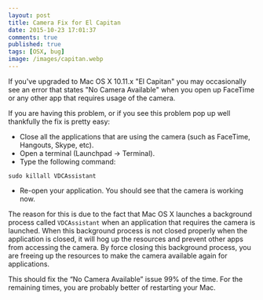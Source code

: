 ```yaml
---
layout: post
title: Camera Fix for El Capitan
date: 2015-10-23 17:01:37
comments: true
published: true
tags: [OSX, bug]
image: /images/capitan.webp
---
```


If you've upgraded to Mac OS X 10.11.x "El Capitan" you may occasionally see an
error that states "No Camera Available" when you open up FaceTime or any other
app that requires usage of the camera.

If you are having this problem, or if you see this problem pop up well
thankfully the fix is pretty easy:

- Close all the applications that are using the camera (such as FaceTime,
  Hangouts, Skype, etc).
- Open a terminal (Launchpad -> Terminal).
- Type the following command:

```
sudo killall VDCAssistant
```

- Re-open your application. You should see that the camera is working now.

The reason for this is due to the fact that Mac OS X launches a background
process called `VDCAssistant` when an application that requires the camera is
launched. When this background process is not closed properly when the
application is closed, it will hog up the resources and prevent other apps from
accessing the camera. By force closing this background process, you are freeing
up the resources to make the camera available again for applications.

This should fix the “No Camera Available” issue 99% of the time. For the
remaining times, you are probably better of restarting your Mac.
